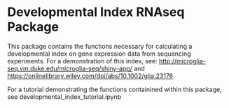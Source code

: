 # Developmental Index RNAseq Package

This package contains the functions necessary for calculating a developmental index on gene expression data from sequencing experiments. For a demonstration of this index, see: http://microglia-seq.vm.duke.edu/microglia-seq/shiny-app/ and https://onlinelibrary.wiley.com/doi/abs/10.1002/glia.23176

For a tutorial demonstrating the functions containined within this package, see developmental_index_tutorial.ipynb
